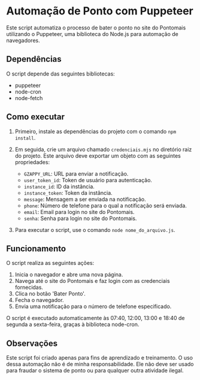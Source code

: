 # Automação de Ponto com Puppeteer

Este script automatiza o processo de bater o ponto no site do Pontomais utilizando o Puppeteer, uma biblioteca do Node.js para automação de navegadores.

## Dependências

O script depende das seguintes bibliotecas:

- puppeteer
- node-cron
- node-fetch

## Como executar

1. Primeiro, instale as dependências do projeto com o comando `npm install`.

2. Em seguida, crie um arquivo chamado `credenciais.mjs` no diretório raiz do projeto. Este arquivo deve exportar um objeto com as seguintes propriedades:

   - `GZAPPY_URL`: URL para enviar a notificação.
   - `user_token_id`: Token de usuário para autenticação.
   - `instance_id`: ID da instância.
   - `instance_token`: Token da instância.
   - `message`: Mensagem a ser enviada na notificação.
   - `phone`: Número de telefone para o qual a notificação será enviada.
   - `email`: Email para login no site do Pontomais.
   - `senha`: Senha para login no site do Pontomais.

3. Para executar o script, use o comando `node nome_do_arquivo.js`.

## Funcionamento

O script realiza as seguintes ações:

1. Inicia o navegador e abre uma nova página.
2. Navega até o site do Pontomais e faz login com as credenciais fornecidas.
3. Clica no botão 'Bater Ponto'.
4. Fecha o navegador.
5. Envia uma notificação para o número de telefone especificado.

O script é executado automaticamente às 07:40, 12:00, 13:00 e 18:40 de segunda a sexta-feira, graças à biblioteca node-cron.

## Observações

Este script foi criado apenas para fins de aprendizado e treinamento. O uso dessa automação não é de minha responsabilidade. Ele não deve ser usado para fraudar o sistema de ponto ou para qualquer outra atividade ilegal.
